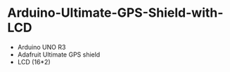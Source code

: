 # Arduino-Ultimate-GPS-Shield-with-LCD

- Arduino UNO R3
- Adafruit Ultimate GPS shield
- LCD (16*2)

